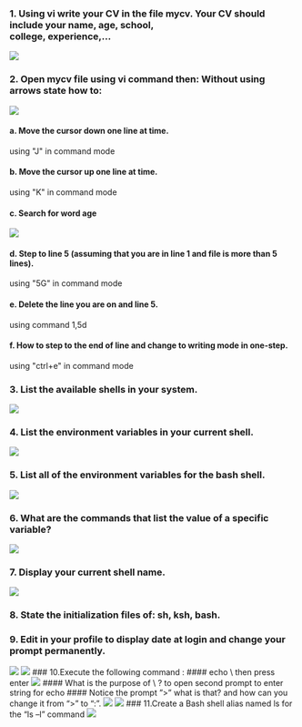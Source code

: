 ### 1. Using vi write your CV in the file mycv. Your CV should include your name, age, school, <br/> college, experience,...

<img src="./pics/01.png"/>

### 2. Open mycv file using vi command then: Without using arrows state how to:

<img src="./pics/02.png"/>

#### a. Move the cursor down one line at time.
using "J" in command mode
#### b. Move the cursor up one line at time.
using "K" in command mode
#### c. Search for word age

<img src="./pics/02-03.png"/>

#### d. Step to line 5 (assuming that you are in line 1 and file is more than 5 lines).
using "5G" in command mode 
#### e. Delete the line you are on and line 5.
using command 1,5d
#### f. How to step to the end of line and change to writing mode in one-step.
using "ctrl+e" in command mode
### 3. List the available shells in your system.

<img src="./pics/03.png"/>

### 4. List the environment variables in your current shell.

<img src="./pics/04.png"/>

### 5. List all of the environment variables for the bash shell.

<img src="./pics/05.png"/>

### 6. What are the commands that list the value of a specific variable?

<img src="./pics/06.png"/>

### 7. Display your current shell name.

<img src="./pics/07.png"/>

### 8. State the initialization files of: sh, ksh, bash.
### 9. Edit in your profile to display date at login and change your prompt permanently.

<img src="./pics/09-1.png"/>
<img src="./pics/09-2.png"/>
### 10.Execute the following command :
#### echo \ then press enter
<img src="./pics/10-1.png"/>
#### What is the purpose of \ ?
to open second prompt to enter string for echo
#### Notice the prompt ”>” what is that? and how can you change it from “>” to “:”.
<img src="./pics/10-02.png"/>
<img src="./pics/10-03.png"/>
### 11.Create a Bash shell alias named ls for the “ls –l” command
<img src="./pics/11.png"/>
